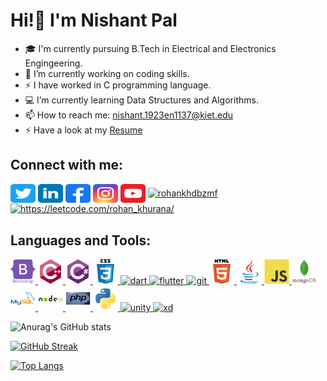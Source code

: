 # Hi!👋 I'm Nishant Pal
- :mortar_board: I'm currently pursuing B.Tech in Electrical and Electronics Engingeering.
- :dart: I’m currently working on coding skills.
- ⚡ I have worked in C programming language.
- :computer: I’m currently learning Data Structures and Algorithms.
- 📫 How to reach me: nishant.1923en1137@kiet.edu
- ⚡ Have a look at my [Resume](https://drive.google.com/file/d/16S6P1rP8Q5MQ2H7sl9Cgr8nLKcn-J74K/view?usp=sharing)
## Connect with me:
<p align="left">
<a href="https://twitter.com/rohan_khurana__" target="blank"><img align="center" src="https://github.com/edent/SuperTinyIcons/blob/master/images/svg/twitter.svg" alt="rohan_khurana__" height="30" width="40" /></a>
<a href="https://linkedin.com/in/rohan-khurana-cse" target="blank"><img align="center" src="https://github.com/edent/SuperTinyIcons/blob/master/images/svg/linkedin.svg" alt="rohan-khurana-cse" height="30" width="40" /></a>
<a href="https://fb.com/rohan.khurana.07" target="blank"><img align="center" src="https://github.com/edent/SuperTinyIcons/blob/master/images/svg/facebook.svg" alt="rohan.khurana.07" height="30" width="40" /></a>
<a href="https://instagram.com/rohan_khurana__" target="blank"><img align="center" src="https://github.com/edent/SuperTinyIcons/blob/master/images/svg/instagram.svg" alt="rohan_khurana__" height="30" width="40" /></a>
<a href="https://www.youtube.com/channel/UCTqlWmuEZxVg87e-3Pp4dRA" target="blank"><img align="center" src="https://github.com/edent/SuperTinyIcons/blob/master/images/svg/youtube.svg" alt="Rohan Khurana" height="30" width="40" /></a>
<a href="https://www.hackerrank.com/rohankhdbzmf" target="blank"><img align="center" src="https://cdn.worldvectorlogo.com/logos/hackerrank.svg" alt="rohankhdbzmf" height="30" width="40" /></a>
<a href="https://leetcode.com/rohan_khurana/" target="blank"><img align="center" src="https://upload.wikimedia.org/wikipedia/commons/8/8e/LeetCode_Logo_1.png" alt="https://leetcode.com/rohan_khurana/" height="30" width="40" /></a>
</p>

## Languages and Tools:
<p align="left"> <a href="https://getbootstrap.com" target="_blank"> <img src="https://raw.githubusercontent.com/devicons/devicon/master/icons/bootstrap/bootstrap-plain-wordmark.svg" alt="bootstrap" width="40" height="40"/> </a> <a href="https://www.w3schools.com/cpp/" target="_blank"> <img src="https://raw.githubusercontent.com/devicons/devicon/master/icons/cplusplus/cplusplus-original.svg" alt="cplusplus" width="40" height="40"/> </a> <a href="https://www.w3schools.com/cs/" target="_blank"> <img src="https://raw.githubusercontent.com/devicons/devicon/master/icons/csharp/csharp-original.svg" alt="csharp" width="40" height="40"/> </a> <a href="https://www.w3schools.com/css/" target="_blank"> <img src="https://raw.githubusercontent.com/devicons/devicon/master/icons/css3/css3-original-wordmark.svg" alt="css3" width="40" height="40"/> </a> <a href="https://dart.dev" target="_blank"> <img src="https://www.vectorlogo.zone/logos/dartlang/dartlang-icon.svg" alt="dart" width="40" height="40"/> </a> <a href="https://flutter.dev" target="_blank"> <img src="https://www.vectorlogo.zone/logos/flutterio/flutterio-icon.svg" alt="flutter" width="40" height="40"/> </a> <a href="https://git-scm.com/" target="_blank"> <img src="https://www.vectorlogo.zone/logos/git-scm/git-scm-icon.svg" alt="git" width="40" height="40"/> </a> <a href="https://www.w3.org/html/" target="_blank"> <img src="https://raw.githubusercontent.com/devicons/devicon/master/icons/html5/html5-original-wordmark.svg" alt="html5" width="40" height="40"/> </a> <a href="https://www.java.com" target="_blank"> <img src="https://raw.githubusercontent.com/devicons/devicon/master/icons/java/java-original.svg" alt="java" width="40" height="40"/> </a> <a href="https://developer.mozilla.org/en-US/docs/Web/JavaScript" target="_blank"> <img src="https://raw.githubusercontent.com/devicons/devicon/master/icons/javascript/javascript-original.svg" alt="javascript" width="40" height="40"/> </a> <a href="https://www.mongodb.com/" target="_blank"> <img src="https://raw.githubusercontent.com/devicons/devicon/master/icons/mongodb/mongodb-original-wordmark.svg" alt="mongodb" width="40" height="40"/> </a> <a href="https://www.mysql.com/" target="_blank"> <img src="https://raw.githubusercontent.com/devicons/devicon/master/icons/mysql/mysql-original-wordmark.svg" alt="mysql" width="40" height="40"/> </a> <a href="https://nodejs.org" target="_blank"> <img src="https://raw.githubusercontent.com/devicons/devicon/master/icons/nodejs/nodejs-original-wordmark.svg" alt="nodejs" width="40" height="40"/> </a> <a href="https://www.php.net" target="_blank"> <img src="https://raw.githubusercontent.com/devicons/devicon/master/icons/php/php-original.svg" alt="php" width="40" height="40"/> </a> </a><a href="https://www.python.org" target="_blank"> <img src="https://raw.githubusercontent.com/devicons/devicon/master/icons/python/python-original.svg" alt="python" width="40" height="40"/> </a> <a href="https://unity.com/" target="_blank"> <img src="https://www.vectorlogo.zone/logos/unity3d/unity3d-icon.svg" alt="unity" width="40" height="40"/> </a> <a href="https://www.adobe.com/products/xd.html" target="_blank"> <img src="https://cdn.worldvectorlogo.com/logos/adobe-xd.svg" alt="xd" width="40" height="40"/> </a> </p>

![Anurag's GitHub stats](https://github-readme-stats.vercel.app/api?username=rohan-khurana&count_private=true&show_icons=true&hide_border=true&&bg_color=0d1117&icon_color=0088ff&theme=dark)

[![GitHub Streak](https://github-readme-streak-stats.herokuapp.com/?user=rohan-khurana&background=0d1117&ring=0088ff&fire=0088ff&currStreakLabel=0088ff&hide_border=true&theme=dark)](https://git.io/streak-stats)

[![Top Langs](https://github-readme-stats.vercel.app/api/top-langs/?username=rohan-khurana&layout=compact&theme=dark&hide_border=true&&bg_color=0d1117&langs_count=8)](https://github.com/anuraghazra/github-readme-stats)
<!--
**rohan-khurana/rohan-khurana** is a ✨ _special_ ✨ repository because its `README.md` (this file) appears on your GitHub profile.

Here are some ideas to get you started:

- 🔭 I’m currently working on Web Development
- 🌱 I’m currently learning ...
- 👯 I’m looking to collaborate on ...
- 🤔 I’m looking for help with ...
- 💬 Ask me about ...
- 📫 How to reach me: ...
- 😄 Pronouns: ...
- ⚡ Fun fact: ...
-->
